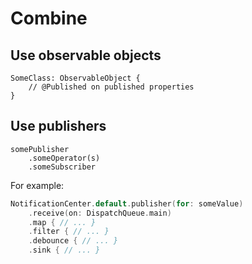 # Combine

## Use observable objects

```
SomeClass: ObservableObject {
    // @Published on published properties
}
```

## Use publishers

```
somePublisher
    .someOperator(s)
    .someSubscriber
```

For example:

```swift
NotificationCenter.default.publisher(for: someValue)
    .receive(on: DispatchQueue.main)
    .map { // ... }
    .filter { // ... }
    .debounce { // ... }
    .sink { // ... }
```
